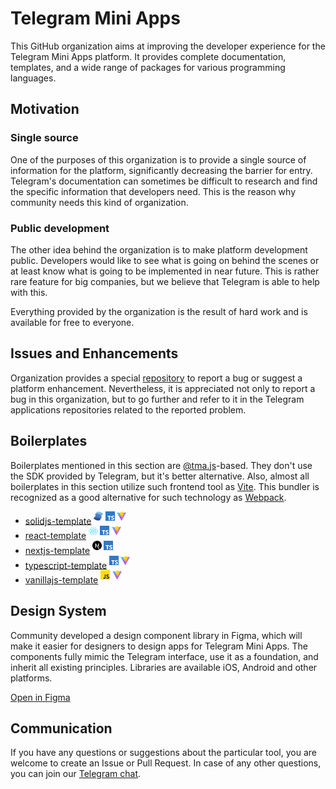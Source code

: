 # Telegram Mini Apps

This GitHub organization aims at improving the developer experience for the Telegram Mini Apps platform.
It provides complete documentation, templates, and a wide range of packages for various programming languages.

## Motivation

### Single source

One of the purposes of this organization is to provide a single source of information for the platform,
significantly decreasing the barrier for entry. Telegram's documentation can sometimes be difficult to
research and find the specific information that developers need. This is the reason why community needs
this kind of organization.

### Public development

The other idea behind the organization is to make platform development public. Developers would like to
see what is going on behind the scenes or at least know what is going to be implemented in near future.
This is rather rare feature for big companies, but we believe that Telegram is able to help with this.

Everything provided by the organization is the result of hard work and is available for free to everyone.

## Issues and Enhancements

Organization provides a special [repository](https://github.com/Telegram-Mini-Apps/issues) to report a bug or suggest a
platform enhancement. Nevertheless, it is appreciated not only to report a bug
in this organization, but to go further and refer to it in the Telegram applications
repositories related to the reported problem.

## Boilerplates

[tmajs-docs]: https://docs.telegram-mini-apps.com/packages/typescript/tma-js-sdk/about

Boilerplates mentioned in this section are [@tma.js][tmajs-docs]-based. They don't use the SDK provided by Telegram,
but it's better alternative. Also, almost all boilerplates in this section utilize such frontend tool
as [Vite](https://vitejs.dev/). This bundler is recognized as a good alternative for such technology
as [Webpack](https://webpack.js.org/).

- [solidjs-template](https://github.com/Telegram-Mini-Apps/solidjs-template) <sup><img src="./profile/assets/solidjs.png" width="15"/> <img src="./profile/assets/ts.png" width="15"/> <img src="./profile/assets/vite.png" width="15"/></sup>
- [react-template](https://github.com/Telegram-Mini-Apps/react-template) <sup><img src="./profile/assets/reactjs.png" width="15"/> <img src="./profile/assets/ts.png" width="15"/> <img src="./profile/assets/vite.png" width="15"/></sup>
- [nextjs-template](https://github.com/Telegram-Mini-Apps/nextjs-template) <sup><img src="./profile/assets/nextjs.png" width="15"/> <img src="./profile/assets/ts.png" width="15"/></sup>
- [typescript-template](https://github.com/Telegram-Mini-Apps/typescript-template) <sup><img src="./profile/assets/ts.png" width="15"/> <img src="./profile/assets/vite.png" width="15"/></sup>
- [vanillajs-template](https://github.com/Telegram-Mini-Apps/vanillajs-template) <sup><img src="./profile/assets/js.png" width="15"/> <img src="./profile/assets/vite.png" width="15"/></sup>

## Design System

Community developed a design component library in Figma, which will make it easier for designers to design apps for
Telegram Mini Apps. The components fully mimic the Telegram interface, use it as a foundation, and inherit all
existing principles. Libraries are available iOS, Android and other platforms.

[Open in Figma](https://www.figma.com/file/AwAi6qE11mQllHa1sOROYp/Telegram-Mini-Apps-Library?type=design&node-id=26%3A1081&mode=design&t=Sck9CgzgyKz3iIFt-1)

## Communication

If you have any questions or suggestions about the particular tool, you are welcome to create an Issue or Pull
Request. In case of any other questions, you can join our [Telegram chat](https://t.me/devs).
